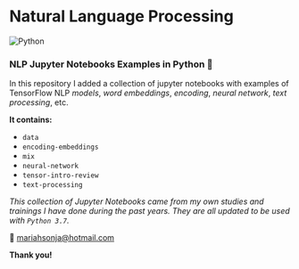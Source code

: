 # Natural Language Processing 
![Python](https://img.shields.io/badge/Python-3.7-brightgreen.svg)

### NLP Jupyter Notebooks Examples in Python :snake: 

In this repository I added a collection of jupyter notebooks with 
examples of TensorFlow NLP *models*, *word embeddings*, *encoding*, *neural network*, *text processing*, etc.


**It contains:**

- `data` 
- `encoding-embeddings` 
- `mix`  
- `neural-network`
- `tensor-intro-review`
- `text-processing`


*This collection of Jupyter Notebooks came from my own studies and trainings I have done during the past years. They are all updated to be used with `Python 3.7`.*

:email: mariahsonja@hotmail.com

**Thank you!**
